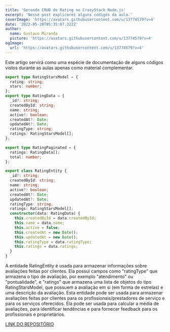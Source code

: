 ```yaml
---
title: 'Gerando CRUD de Rating no CrazyStack Node.js'
excerpt: 'Nesse post explicarei alguns códigos da aula.'
coverImage: 'https://avatars.githubusercontent.com/u/13774579?v=4'
date: '2022-05-20T05:35:07.322Z'
author:
  name: Gustavo Miranda
  picture: 'https://avatars.githubusercontent.com/u/13774579?v=4'
ogImage:
  url: 'https://avatars.githubusercontent.com/u/13774579?v=4'
---
```

Este artigo servirá como uma espécie de documentação de alguns códigos vistos durante as aulas apenas como material complementar.

```typescript
export type RatingStarsModel = {
  rating: string;
  stars: number;
};
export type RatingData = {
  _id?: string;
  createdById: string;
  name: string;
  active?: boolean;
  createdAt?: Date;
  updatedAt?: Date;
  ratingType: string;
  ratings: RatingStarsModel[];
};

export type RatingPaginated = {
  ratings: RatingData[];
  total: number;
};

export class RatingEntity {
  _id?: string;
  createdById: string;
  name: string;
  active?: boolean;
  createdAt?: Date;
  updatedAt?: Date;
  ratingType: string;
  ratings: RatingStarsModel[];
  constructor(data: RatingData) {
    this.createdById = data.createdById;
    this.name = data.name;
    this.active = false;
    this.createdAt = new Date();
    this.updatedAt = new Date();
    this.ratingType = data.ratingType;
    this.ratings = data.ratings;
  }
}

``` 
A entidade RatingEntity é usada para armazenar informações sobre avaliações feitas por clientes. Ela possui campos como "ratingType" que armazena o tipo de avaliação, por exemplo "atendimento" ou "pontualidade", e "ratings" que armazena uma lista de objetos do tipo RatingStarsModel, que possuem a avaliação em si (em forma de estrelas) e uma descrição da avaliação. Esta entidade pode ser usada para armazenar avaliações feitas por clientes para os profissionais/prestadores de serviço e para os serviços oferecidos. Ela pode ser usada para calcular a média de avaliações, para identificar tendências e para fornecer feedback para os profissionais e proprietários.


[LINK DO REPOSITÓRIO](https://github.com/gumiranda/CrazyStackNodeJs)